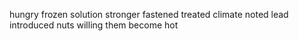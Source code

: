 hungry frozen solution stronger fastened treated climate noted lead introduced nuts willing them become hot